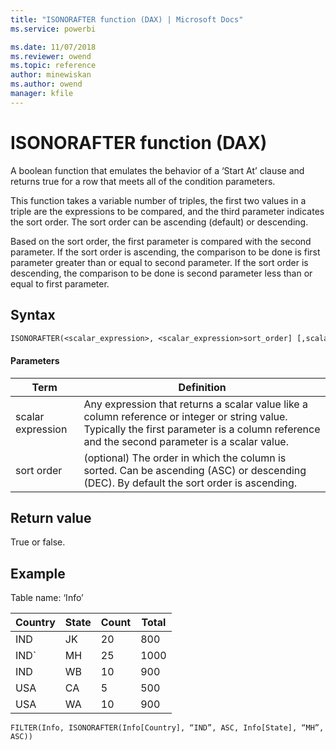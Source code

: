 ```yaml
---
title: "ISONORAFTER function (DAX) | Microsoft Docs"
ms.service: powerbi 

ms.date: 11/07/2018
ms.reviewer: owend
ms.topic: reference
author: minewiskan
ms.author: owend
manager: kfile
---
```

# ISONORAFTER function (DAX)
  
A boolean function that emulates the behavior of a ‘Start At’ clause and returns true for a row that meets all of the condition parameters.  
  
This function takes a variable number of triples, the first two values in a triple are the expressions to be compared, and the third parameter indicates the sort order. The sort order can be ascending (default) or descending.  
  
Based on the sort order, the first parameter is compared with the second parameter. If the sort order is ascending, the comparison to be done is first parameter greater than or equal to second parameter. If the sort order is descending, the comparison to be done is second parameter less than or equal to first parameter.  
  
## Syntax  
  
```vb  
ISONORAFTER(<scalar_expression>, <scalar_expression>sort_order] [,scalar_expression>, <scalar_expression>, [sort_order][,…])  
```
  
#### Parameters  
  
|Term|Definition|  
|--------|--------------|  
|scalar expression|Any expression that returns a scalar value like a column reference or integer or string value. Typically the first parameter is a column reference and the second parameter is a scalar value.|  
|sort order|(optional) The order in which the column is sorted. Can be ascending (ASC) or descending (DEC). By default the sort order is ascending.|  
  
## Return value  
True or false.  
  
## Example  
Table name: ‘Info’  
  
|Country|State|Count|Total|  
|-----------|---------|---------|---------|  
|IND|JK|20|800|  
|IND`|MH|25|1000|  
|IND|WB|10|900|  
|USA|CA|5|500|  
|USA|WA|10|900|  
  
```dax
FILTER(Info, ISONORAFTER(Info[Country], “IND”, ASC, Info[State], “MH”, ASC))  
```

